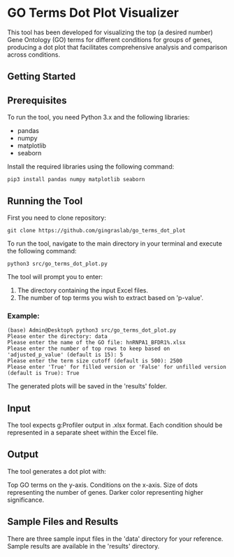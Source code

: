 # **GO Terms Dot Plot Visualizer**

This tool has been developed for visualizing the top (a desired number) Gene Ontology (GO) terms for different conditions for groups of genes, producing a dot plot that facilitates comprehensive analysis and comparison across conditions.

## **Getting Started**

## **Prerequisites**
To run the tool, you need Python 3.x and the following libraries:
- pandas
- numpy
- matplotlib
- seaborn

Install the required libraries using the following command:
```shell
pip3 install pandas numpy matplotlib seaborn
```

## **Running the Tool**
First you need to clone repository:
```shell
git clone https://github.com/gingraslab/go_terms_dot_plot
```
To run the tool, navigate to the main directory in your terminal and execute the following command:
```shell
python3 src/go_terms_dot_plot.py
```
The tool will prompt you to enter:
1. The directory containing the input Excel files.
2. The number of top terms you wish to extract based on 'p-value'.

### **Example:**
```shell
(base) Admin@Desktop% python3 src/go_terms_dot_plot.py
Please enter the directory: data
Please enter the name of the GO file: hnRNPA1_BFDR1%.xlsx
Please enter the number of top rows to keep based on 'adjusted_p_value' (default is 15): 5
Please enter the term size cutoff (default is 500): 2500
Please enter 'True' for filled version or 'False' for unfilled version (default is True): True
```
The generated plots will be saved in the 'results' folder.

## **Input** 
The tool expects g:Profiler output in .xlsx format.
Each condition should be represented in a separate sheet within the Excel file.

## **Output**
The tool generates a dot plot with:

Top GO terms on the y-axis.
Conditions on the x-axis.
Size of dots representing the number of genes.
Darker color representing higher significance.


## **Sample Files and Results**
There are three sample input files in the 'data' directory for your reference.
Sample results are available in the 'results' directory.
